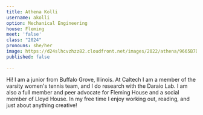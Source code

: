 ```yaml
---
title: Athena Kolli
username: akolli
option: Mechanical Engineering
house: Fleming
meet: 'false'
class: "2024"
pronouns: she/her
image: https://d24slhcvzhzz82.cloudfront.net/images/2022/athena/9665B7D6-D6FE-4F0E-9B1C-692E23C51940.jpg
published: false

---
```

Hi! I am a junior from Buffalo Grove, Illinois. At Caltech I am a member of the varsity women's tennis team, and I do research with the Daraio Lab. I am also a full member and peer advocate for Fleming House and a social member of Lloyd House. In my free time I enjoy working out, reading, and just about anything creative!